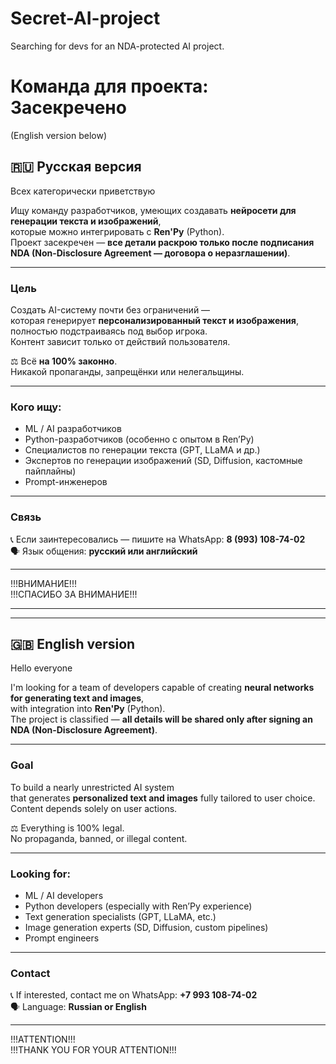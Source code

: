 # Secret-AI-project
Searching for devs for an NDA-protected AI project.
# Команда для проекта: Засекречено
(English version below)

## 🇷🇺 Русская версия

Всех категорически приветствую  

Ищу команду разработчиков, умеющих создавать **нейросети для генерации текста и изображений**,  
которые можно интегрировать с **Ren'Py** (Python).  
Проект засекречен — **все детали раскрою только после подписания NDA (Non-Disclosure Agreement — договора о неразглашении)**.

---

### Цель

Создать AI-систему почти без ограничений —  
которая генерирует **персонализированный текст и изображения**, полностью подстраиваясь под выбор игрока.  
Контент зависит только от действий пользователя.

⚖️ Всё **на 100% законно**.  
Никакой пропаганды, запрещёнки или нелегальщины.

---

### Кого ищу:

- ML / AI разработчиков  
- Python-разработчиков (особенно с опытом в Ren’Py)  
- Специалистов по генерации текста (GPT, LLaMA и др.)  
- Экспертов по генерации изображений (SD, Diffusion, кастомные пайплайны)  
- Prompt-инженеров

---

### Связь

📞 Если заинтересовались — пишите на WhatsApp: **8 (993) 108-74-02**  
🗣️ Язык общения: **русский или английский**

---

!!!ВНИМАНИЕ!!!  
!!!СПАСИБО ЗА ВНИМАНИЕ!!!

---

---

## 🇬🇧 English version

Hello everyone

I'm looking for a team of developers capable of creating **neural networks for generating text and images**,  
with integration into **Ren'Py** (Python).  
The project is classified — **all details will be shared only after signing an NDA (Non-Disclosure Agreement)**.

---

### Goal

To build a nearly unrestricted AI system  
that generates **personalized text and images** fully tailored to user choice.  
Content depends solely on user actions.

⚖️ Everything is 100% legal.  
No propaganda, banned, or illegal content.

---

### Looking for:

- ML / AI developers  
- Python developers (especially with Ren’Py experience)  
- Text generation specialists (GPT, LLaMA, etc.)  
- Image generation experts (SD, Diffusion, custom pipelines)  
- Prompt engineers

---

### Contact

📞 If interested, contact me on WhatsApp: **+7 993 108-74-02**  
🗣️ Language: **Russian or English**

---

!!!ATTENTION!!!  
!!!THANK YOU FOR YOUR ATTENTION!!!
